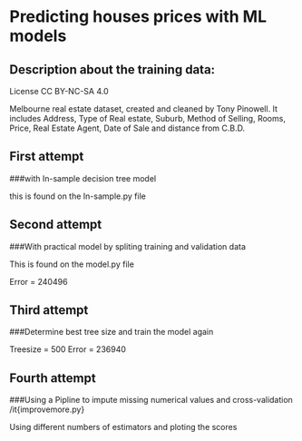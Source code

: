 # Predicting houses prices with ML models

## Description about the training data: 

License
CC BY-NC-SA 4.0

Melbourne real estate dataset, created and cleaned by Tony Pinowell. It includes Address, Type of Real estate, Suburb, Method of Selling, Rooms, Price, Real Estate Agent, Date of Sale and distance from C.B.D.
## First attempt 

###with In-sample decision tree model

this is found on the In-sample.py file

## Second attempt 

###With practical model by spliting training and validation data

This is found on the model.py file

Error = 240496 


## Third attempt 

###Determine best tree size and train the model again

Treesize = 500
Error = 236940 

## Fourth attempt

###Using a Pipline to impute missing numerical values and cross-validation  /it{improvemore.py}

Using different numbers of estimators and ploting the scores
